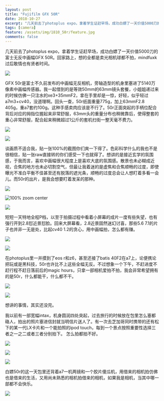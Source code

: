 ```yaml
---
layout: post
title: "Fujifilm GFX 50R"
date: 2018-10-27
excerpt: "几天前去了photoplus expo，拿着学生证赶早场，成功白嫖了一天价值5000刀的富士无反中画幅GFX 50R。"
tags: [camera]
feature: /assets/img/1810_50r/feature.jpg
comments: false
---
```


几天前去了photoplus expo，拿着学生证赶早场，成功白嫖了一天价值5000刀的富士无反中画幅GFX 50R。回家路上，想的全都是卖光相机球都不拍，mindfuxk过后敢情也有贤者时间。

![](/assets/img/1810_50r/23.jpg)

GFX 50r是富士不久前发布的中画幅无反相机，旁轴造型的机身里塞进了5140万像素中画幅传感器。我一起借到的是等效50mm的63mm镜头套餐，小姐姐递过来的时候仿佛一只注水的xe3+35mmF2，拿在手里却是一惊，好轻，似乎轻过a7m3+cv40，没道理啊。回头一查，50r纸面重量775g，加上63mmF2.8 405g，重a7套约100g。这种手感卖肉应该是不行了。50r正面突起的手柄位配合背后对应的拇指位握起来非常舒服，63mm头的重量分布也稍微靠后，使得整套的重心非常舒服，配合起来稍微超过1公斤的套机扫街一整天毫不费力。

![](/assets/img/1810_50r/2.jpg)

![](/assets/img/1810_50r/3.jpg)

谈画质不适合我，贴一张100%的截图你们爽一下得了。色彩科学什么的我也不是很相信，贴一张raw直接转的你们感受一下也就得了。想讲的是接近玄学的氛围感，于我而言，喜欢中画幅很大程度上是喜欢大底的氛围感。散景也未必糊成近视，合焦的地方也未必切割空气，但最让我着迷的是虚焦和合焦顺畅的过度，即使曝光不准白平衡不佳甚至还有脱落的遮光条，顺畅的过度总会让人想盯着多看一会儿。而50r的出片，是我会想要盯着发呆的那种。

![](/assets/img/1810_50r/11.jpg)

![100% zoom center](/assets/img/1810_50r/zoom.jpg)

![](/assets/img/1810_50r/12.jpg)

短短一天特地全程P档，以至于拍摄过程中看着小屏幕的成片一度有些失望，也有强行开到2.8怼近景怼脸。回来大屏幕看，2.8近景固然迷幻讨喜，那些5.6 7.1的片子也并非一无是处，比起cv40 1.2的贪心，用中画幅拍，怎么都有赚。

![](/assets/img/1810_50r/7.jpg)

![](/assets/img/1810_50r/8.jpg)


在photoplus里一并摸到了eos r和z6，甚至还接了batis 40F2在a7上，论便携论把玩或是黑科技，50r也许比不上这些全幅无反。不过想象一个下午，不赶进度不赶行程不赶日落前后的magic hours，只拿一部相机爱拍不拍，我会非常希望拥有的是50r，什么都能干，什么都不干。

![](/assets/img/1810_50r/5.jpg)

![](/assets/img/1810_50r/10.jpg)


想讲的事情，其实还没完。

我以前有一部宽幅intax，机身圆润四处突起，过去旅行的时候放在包里怎么塞都硌人，拍出的照片塞进信封就当明信片送人了。有一次去芝加哥同时携带的还有松下的某一代LX卡片和一个能拍照的ipod touch，每到一个景点按照重要性选择三者之一之二或者三者分别拍下。
怎么拍都拍不好。

![](/assets/img/1810_50r/14.jpg)

![](/assets/img/1810_50r/15.jpg)

![](/assets/img/1810_50r/17.jpg)

白嫖50r的这一天包里还背着a7一机两镜和一个胶片傻瓜机，用借来的相机拍仿佛也是借来的生活，又用尚未熟悉的相机拍借来的相机，如果我是相机，当其中哪一部都不会快乐。

![](/assets/img/1810_50r/1.jpg)